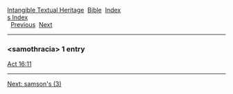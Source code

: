[Intangible Textual Heritage](../../index)  [Bible](../index) 
[Index](index)   
[s Index](_s_)  
  [Previous](c09759)  [Next](c09761) 

------------------------------------------------------------------------

### &lt;samothracia&gt; 1 entry

[Act 16:11](../kjv/act016.htm#011)  

------------------------------------------------------------------------

[Next: samson's (3)](c09761)
